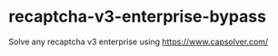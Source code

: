 # recaptcha-v3-enterprise-bypass
Solve any recaptcha v3 enterprise using https://www.capsolver.com/



                                                                                                                                                                                     